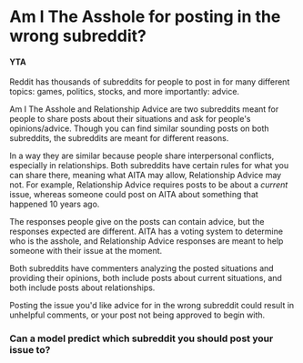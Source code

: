 # Am I The Asshole for posting in the wrong subreddit?
#### YTA

Reddit has thousands of subreddits for people to post in for many different topics: games, politics, stocks, and more importantly: advice.

Am I The Asshole and Relationship Advice are two subreddits meant for people to share posts about their situations and ask for people's opinions/advice. Though you can find similar sounding posts on both subreddits, the subreddits are meant for different reasons.

In a way they are similar because people share interpersonal conflicts, especially in relationships. 
Both subreddits have certain rules for what you can share there, meaning what AITA may allow, Relationship Advice may not. For example, Relationship Advice requires posts to be about a *current* issue, whereas someone could post on AITA about something that happened 10 years ago. 

The responses people give on the posts can contain advice, but the responses expected are different. AITA has a voting system to determine who is the asshole, and Relationship Advice responses are meant to help someone with their issue at the moment. 

Both subreddits have commenters analyzing the posted situations and providing their opinions, both include posts about current situations, and both include posts about relationships.

Posting the issue you'd like advice for in the wrong subreddit could result in unhelpful comments, or your post not being approved to begin with. 

### Can a model predict which subreddit you should post your issue to? 